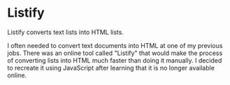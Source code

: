 # Listify

Listify converts text lists into HTML lists.

I often needed to convert text documents into HTML at one of my previous jobs. There was an online tool called "Listify" that would make the process of converting lists into HTML much faster than doing it manually. I decided to recreate it using JavaScript after learning that it is no longer available online.
